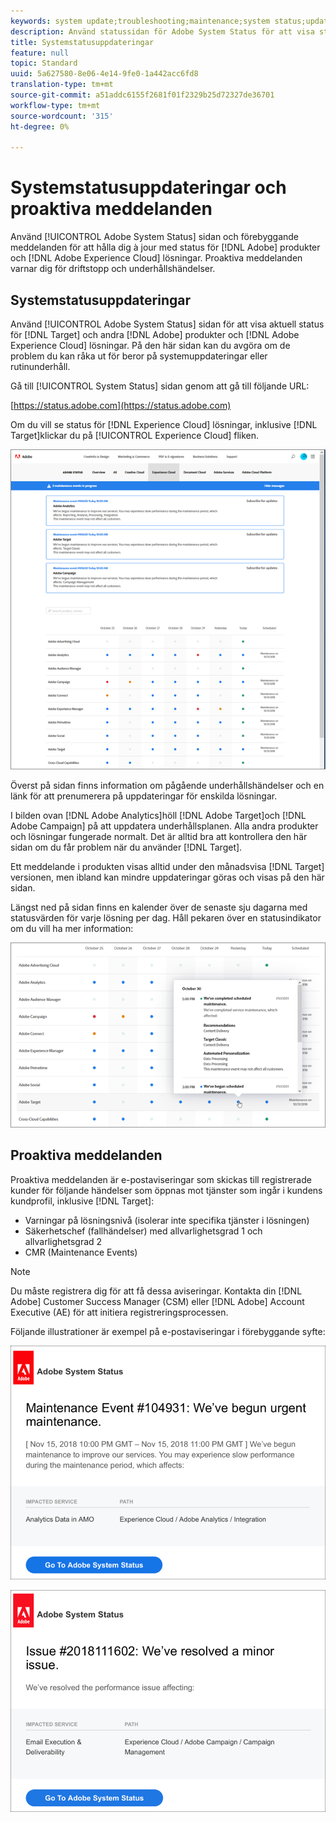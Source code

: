 ```yaml
---
keywords: system update;troubleshooting;maintenance;system status;update status
description: Använd statussidan för Adobe System Status för att visa status för Adobe-produkter och Experience Cloud-lösningar, inklusive Target. På den här sidan kan du avgöra om de problem du kan råka ut för beror på systemuppdateringar eller rutinunderhåll.
title: Systemstatusuppdateringar
feature: null
topic: Standard
uuid: 5a627580-8e06-4e14-9fe0-1a442acc6fd8
translation-type: tm+mt
source-git-commit: a51addc6155f2681f01f2329b25d72327de36701
workflow-type: tm+mt
source-wordcount: '315'
ht-degree: 0%

---
```



# Systemstatusuppdateringar och proaktiva meddelanden

Använd [!UICONTROL Adobe System Status] sidan och förebyggande meddelanden för att hålla dig à jour med status för [!DNL Adobe] produkter och [!DNL Adobe Experience Cloud] lösningar. Proaktiva meddelanden varnar dig för driftstopp och underhållshändelser.

## Systemstatusuppdateringar

Använd [!UICONTROL Adobe System Status] sidan för att visa aktuell status för [!DNL Target] och andra [!DNL Adobe] produkter och [!DNL Adobe Experience Cloud] lösningar. På den här sidan kan du avgöra om de problem du kan råka ut för beror på systemuppdateringar eller rutinunderhåll.

Gå till [!UICONTROL System Status] sidan genom att gå till följande URL:

[https://status.adobe.com](https://status.adobe.com)

Om du vill se status för [!DNL Experience Cloud] lösningar, inklusive [!DNL Target]klickar du på [!UICONTROL Experience Cloud] fliken.

![](assets/system_status.png)

Överst på sidan finns information om pågående underhållshändelser och en länk för att prenumerera på uppdateringar för enskilda lösningar.

I bilden ovan [!DNL Adobe Analytics]höll [!DNL Adobe Target]och [!DNL Adobe Campaign] på att uppdatera underhållsplanen. Alla andra produkter och lösningar fungerade normalt. Det är alltid bra att kontrollera den här sidan om du får problem när du använder [!DNL Target].

Ett meddelande i produkten visas alltid under den månadsvisa [!DNL Target] versionen, men ibland kan mindre uppdateringar göras och visas på den här sidan.

Längst ned på sidan finns en kalender över de senaste sju dagarna med statusvärden för varje lösning per dag. Håll pekaren över en statusindikator om du vill ha mer information:

![](assets/system_status_indicator.png)

## Proaktiva meddelanden

Proaktiva meddelanden är e-postaviseringar som skickas till registrerade kunder för följande händelser som öppnas mot tjänster som ingår i kundens kundprofil, inklusive [!DNL Target]:

* Varningar på lösningsnivå (isolerar inte specifika tjänster i lösningen)
* Säkerhetschef (fallhändelser) med allvarlighetsgrad 1 och allvarlighetsgrad 2
* CMR (Maintenance Events)

>[!NOTE]
>
>Du måste registrera dig för att få dessa aviseringar. Kontakta din [!DNL Adobe] Customer Success Manager (CSM) eller [!DNL Adobe] Account Executive (AE) för att initiera registreringsprocessen.

Följande illustrationer är exempel på e-postaviseringar i förebyggande syfte:

![Proaktiv avisering 1](/help/r-release-notes/assets/proactive-notification-1.png)

![Proaktiv avisering 2](/help/r-release-notes/assets/proactive-notification-2.png)